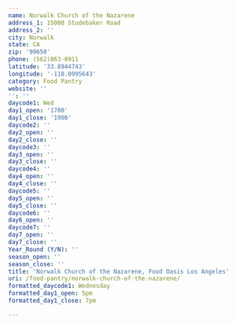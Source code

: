 ```yaml
---
name: Norwalk Church of the Nazarene
address_1: 15000 Studebaker Road
address_2: ''
city: Norwalk
state: CA
zip: '90650'
phone: (562)863-0911
latitude: '33.8944743'
longitude: '-118.0995643'
category: Food Pantry
website: ''
'': ''
daycode1: Wed
day1_open: '1700'
day1_close: '1900'
daycode2: ''
day2_open: ''
day2_close: ''
daycode3: ''
day3_open: ''
day3_close: ''
daycode4: ''
day4_open: ''
day4_close: ''
daycode5: ''
day5_open: ''
day5_close: ''
daycode6: ''
day6_open: ''
daycode7: ''
day7_open: ''
day7_close: ''
Year_Round (Y/N): ''
season_open: ''
season_close: ''
title: 'Norwalk Church of the Nazarene, Food Oasis Los Angeles'
uri: /food-pantry/norwalk-church-of-the-nazarene/
formatted_daycode1: Wednesday
formatted_day1_open: 5pm
formatted_day1_close: 7pm

---
```

